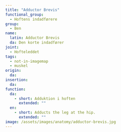 ```yaml
---
title: "Adductor Brevis"
functional_group:
  - Hoftens indadførere
group:
  - Ben
name:
  latin: Adductor Brevis
  da: Den korte indadfører
joint:
  - Hofteleddet
tags:
  - not-in-imagemap
  - muskel
origin: 
  da: 
insertion: 
  da: 
function:
  da:
    - short: Adduktion i hoften
      extended: ""
  en:
    - short: Adducts the leg at the hip.
      extended: ""
image: /assets/images/anatomy/adductor-brevis.jpg
---
```

